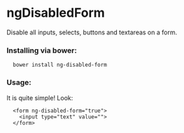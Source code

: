 ngDisabledForm
==============

Disable all inputs, selects, buttons and textareas on a form.

### Installing via bower:

```
  bower install ng-disabled-form
```

### Usage:

It is quite simple! Look:
```
  <form ng-disabled-form="true">
    <input type="text" value="">
  </form>
```
